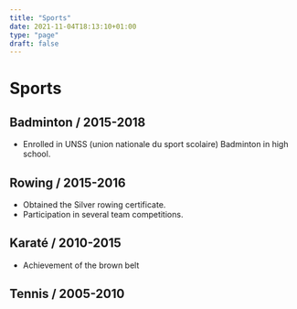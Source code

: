 ```yaml
---
title: "Sports"
date: 2021-11-04T18:13:10+01:00
type: "page"
draft: false
---
```


# Sports
## Badminton / 2015-2018
- Enrolled in UNSS (union nationale du sport scolaire) Badminton in high school.
## Rowing / 2015-2016
- Obtained the Silver rowing certificate.
- Participation in several team competitions.
## Karaté / 2010-2015
- Achievement of the brown belt
## Tennis / 2005-2010
